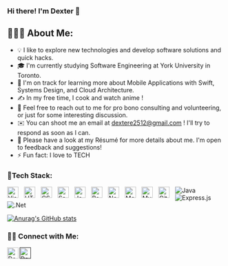 ### Hi there! I'm Dexter 👋


## 👨🏻‍💻  About Me:

- 💡  I like to explore new technologies and develop software solutions and quick hacks.
- 🎓  I'm currently studying Software Engineering at York University in Toronto.
- 🌱  I'm on track for learning more about Mobile Applications with Swift, Systems Design, and Cloud Architecture.
- ✍️  In my free time, I cook and watch anime !
- 💬  Feel free to reach out to me for pro bono consulting and volunteering, or just for some interesting discussion.
- ✉️  You can shoot me an email at dextere2512@gmail.com ! I'll try to respond as soon as I can.
- 📄  Please have a look at my Résumé for more details about me. I'm open to feedback and suggestions!
- ⚡ Fun fact: I love to TECH


### 🍿Tech Stack:

<img align="left" alt="Visual Studio Code" width="26px" src="https://cdn.jsdelivr.net/gh/devicons/devicon/icons/vscode/vscode-original.svg" style="padding-right:10px;" />
<img align="left" alt="HTML5" width="26px" src="https://cdn.jsdelivr.net/gh/devicons/devicon/icons/html5/html5-original.svg" style="padding-right:10px;" />
<img align="left" alt="CSS3" width="26px" src="https://cdn.jsdelivr.net/gh/devicons/devicon/icons/css3/css3-original.svg" style="padding-right:10px;" />
<img align="left" alt="Sass" width="26px" src="https://cdn.jsdelivr.net/gh/devicons/devicon/icons/sass/sass-original.svg" style="padding-right:10px;" />
<img align="left" alt="JavaScript" width="26px" src="https://cdn.jsdelivr.net/gh/devicons/devicon/icons/javascript/javascript-original.svg" style="padding-right:10px;" />
<img align="left" alt="React" width="26px" src="https://cdn.jsdelivr.net/gh/devicons/devicon/icons/react/react-original.svg" style="padding-right:10px;" />
<img align="left" alt="Node.js" width="26px" src="https://cdn.jsdelivr.net/gh/devicons/devicon/icons/nodejs/nodejs-original.svg" style="padding-right:10px;" />
<img align="left" alt="MongoDB" width="26px" src="https://cdn.jsdelivr.net/gh/devicons/devicon/icons/mongodb/mongodb-original.svg" style="padding-right:10px;" />
<img align="left" alt="MySQL" width="26px" src="https://cdn.jsdelivr.net/gh/devicons/devicon/icons/mysql/mysql-original.svg" style="padding-right:10px;" />
<img align="left" alt="GitHub" width="26px" src="https://user-images.githubusercontent.com/3369400/139448065-39a229ba-4b06-434b-bc67-616e2ed80c8f.png" style="padding-right:10px;" />

![Java](https://img.shields.io/badge/java-%23ED8B00.svg?style=for-the-badge&logo=java&logoColor=white)
![Express.js](https://img.shields.io/badge/express.js-%23404d59.svg?style=for-the-badge&logo=express&logoColor=%2361DAFB)
![.Net](https://img.shields.io/badge/.NET-5C2D91?style=for-the-badge&logo=.net&logoColor=white)





[![Anurag's GitHub stats](https://github-readme-stats.vercel.app/api?username=Eromosele-Dexter)](https://github.com/anuraghazra/github-readme-stats)


### 🤝🏻  Connect with Me:
<a href="https://www.linkedin.com/in/dexter-e-a306b51a0">
 <img align="left" alt="Dexter's Linkedln" width="26px" src="https://raw.githubusercontent.com/peterthehan/peterthehan/master/assets/linkedin.svg" />
</a>
<a href="">
 <img align="left" alt="Dexter's Discord" width="26px" src="https://raw.githubusercontent.com/peterthehan/peterthehan/master/assets/discord.svg" />
</a>




<!--
**Eromosele-Dexter/Eromosele-Dexter** is a ✨ _special_ ✨ repository because its `README.md` (this file) appears on your GitHub profile.


